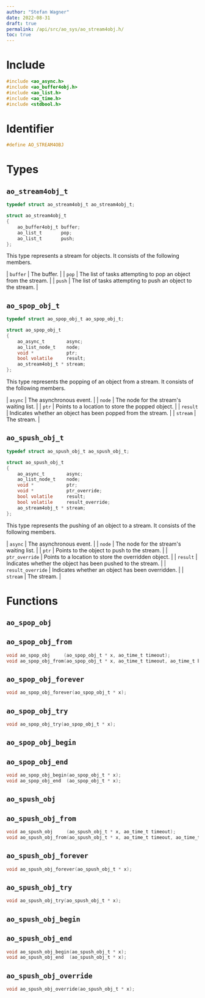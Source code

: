 ```yaml
---
author: "Stefan Wagner"
date: 2022-08-31
draft: true
permalink: /api/src/ao_sys/ao_stream4obj.h/
toc: true
---
```


# Include

```c
#include <ao_async.h>
#include <ao_buffer4obj.h>
#include <ao_list.h>
#include <ao_time.h>
#include <stdbool.h>
```

# Identifier

```c
#define AO_STREAM4OBJ
```

# Types

## `ao_stream4obj_t`

```c
typedef struct ao_stream4obj_t ao_stream4obj_t;
```

```c
struct ao_stream4obj_t
{
    ao_buffer4obj_t buffer;
    ao_list_t       pop;
    ao_list_t       push;
};
```

This type represents a stream for objects. It consists of the following members.

| `buffer` | The buffer. |
| `pop` | The list of tasks attempting to pop an object from the stream. |
| `push` | The list of tasks attempting to push an object to the stream. |

## `ao_spop_obj_t`

```c
typedef struct ao_spop_obj_t ao_spop_obj_t;
```

```c
struct ao_spop_obj_t
{
    ao_async_t        async;
    ao_list_node_t    node;
    void *            ptr;
    bool volatile     result;
    ao_stream4obj_t * stream;
};
```

This type represents the popping of an object from a stream. It consists of the following members.

| `async` | The asynchronous event. |
| `node` | The node for the stream's waiting list. |
| `ptr` | Points to a location to store the popped object. |
| `result` | Indicates whether an object has been popped from the stream. |
| `stream` | The stream. |

## `ao_spush_obj_t`

```c
typedef struct ao_spush_obj_t ao_spush_obj_t;
```

```c
struct ao_spush_obj_t
{
    ao_async_t        async;
    ao_list_node_t    node;
    void *            ptr;
    void *            ptr_override;
    bool volatile     result;
    bool volatile     result_override;
    ao_stream4obj_t * stream;
};
```

This type represents the pushing of an object to a stream. It consists of the following members.

| `async` | The asynchronous event. |
| `node` | The node for the stream's waiting list. |
| `ptr` | Points to the object to push to the stream. |
| `ptr_override` | Points to a location to store the overridden object. |
| `result` | Indicates whether the object has been pushed to the stream. |
| `result_override` | Indicates whether an object has been overridden. |
| `stream` | The stream. |

# Functions

## `ao_spop_obj`
## `ao_spop_obj_from`

```c
void ao_spop_obj     (ao_spop_obj_t * x, ao_time_t timeout);
void ao_spop_obj_from(ao_spop_obj_t * x, ao_time_t timeout, ao_time_t beginning);
```

## `ao_spop_obj_forever`

```c
void ao_spop_obj_forever(ao_spop_obj_t * x);
```

## `ao_spop_obj_try`

```c
void ao_spop_obj_try(ao_spop_obj_t * x);
```

## `ao_spop_obj_begin`
## `ao_spop_obj_end`

```c
void ao_spop_obj_begin(ao_spop_obj_t * x);
void ao_spop_obj_end  (ao_spop_obj_t * x);
```

## `ao_spush_obj`
## `ao_spush_obj_from`

```c
void ao_spush_obj     (ao_spush_obj_t * x, ao_time_t timeout);
void ao_spush_obj_from(ao_spush_obj_t * x, ao_time_t timeout, ao_time_t beginning);
```

## `ao_spush_obj_forever`

```c
void ao_spush_obj_forever(ao_spush_obj_t * x);
```

## `ao_spush_obj_try`

```c
void ao_spush_obj_try(ao_spush_obj_t * x);
```

## `ao_spush_obj_begin`
## `ao_spush_obj_end`

```c
void ao_spush_obj_begin(ao_spush_obj_t * x);
void ao_spush_obj_end  (ao_spush_obj_t * x);
```

## `ao_spush_obj_override`

```c
void ao_spush_obj_override(ao_spush_obj_t * x);
```
